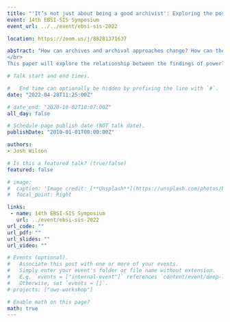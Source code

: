 ```yaml
---
title: "'It’s not just about being a good archivist': Exploring the possibilities of liberatory archival futures"
event: 14th EBSI-SIS Symposium
event_url: ../../event/ebsi-sis-2022

location: https://zoom.us/j/88281371637

abstract: "How can archives and archival approaches change? How can they better incorporate critical approaches which are geared towards liberatory practice? Working from a social constructivist paradigm and using data collected through semi-structured interviews with archivists, this symposium paper addresses 2 major findings around implementing critical archival approaches in practice. First, participants discussed feeling powerless to change archival practice at traditional archives due to job precarity and discouraging workplace dynamics. Many recounted experiences of resistance and negatively described administrative cultures as de-incentivizing experimentation with new archival practices and perspectives. And second, interviewees highlighted the importance of the possibility of creativity, which was conceived as the ability to experiment with outside-the-box approaches and radically re-think archival problems from a multitude of perspectives. Conversely, participants articulated concerns about barriers in archival environments excluding the possibility for creativity, without which a liberatory archival praxis cannot be envisioned. They noted that the absence of creativity reduces the possibilities of radically different archival approaches and ultimately harms archival transformations.
</br>
This paper will explore the relationship between the findings of powerlessness and creativity and clarify the difficulties of putting critical perspectives into practice. From that discussion a larger exploration of archival transformations will emerge, and the paper will theorize how archival environments and archival practice can be disrupted and changed to build a critical, liberatory archival praxis."

# Talk start and end times.

#   End time can optionally be hidden by prefixing the line with `#`.
date: "2022-04-28T11:25:00Z"

# date_end: "2020-10-02T10:07:00Z"
all_day: false

# Schedule page publish date (NOT talk date).
publishDate: "2010-01-01T00:00:00Z"

authors:
- Josh Wilson

# Is this a featured talk? (true/false)
featured: false

# image:
#  caption: 'Image credit: [**Unsplash**](https://unsplash.com/photos/bzdhc5b3Bxs)'
#  focal_point: Right

links:
 - name: 14th EBSI-SIS Symposium
   url: ../event/ebsi-sis-2022
url_code: ""
url_pdf: ""
url_slides: ""
url_video: ""

# Events (optional).
#   Associate this post with one or more of your events.
#   Simply enter your event's folder or file name without extension.
#   E.g. `events = ["internal-event"]` references `content/event/deep-learning/index.md`.
#   Otherwise, set `events = []`.
# projects: ["uwo-workshop"]

# Enable math on this page?
math: true
---
```

